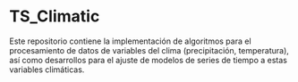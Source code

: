 # TS_Climatic
Este repositorio contiene la implementación de algoritmos para el procesamiento de datos de variables del clima (precipitación, temperatura), así como desarrollos para el ajuste de modelos de series de tiempo a estas variables climáticas.

